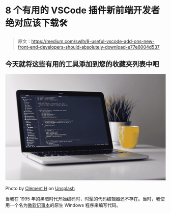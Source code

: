 # 8 个有用的 VSCode 插件新前端开发者绝对应该下载🛠

> 原文：<https://medium.com/swlh/8-useful-vscode-add-ons-new-front-end-developers-should-absolutely-download-e77e6004d537>

## 今天就将这些有用的工具添加到您的收藏夹列表中吧

![](img/462e8bf439d26c408665752272257b15.png)

Photo by [Clément H](https://unsplash.com/@clemhlrdt?utm_source=medium&utm_medium=referral) on [Unsplash](https://unsplash.com?utm_source=medium&utm_medium=referral)

当我在 1995 年的黑暗时代开始编码时，时髦的代码编辑器还不存在。当时，我使用一个名为[微软记事本](https://en.wikipedia.org/wiki/Microsoft_Notepad)的原生 Windows 程序来编写代码。